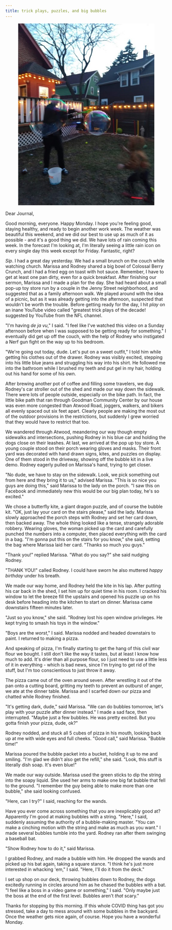```yaml
---
title: trick plays, puzzles, and big bubbles
---
```


<figure>
  <a href="/images/banners/2020-04-06.jpg">
    <img alt="banner" src="/images/banners/2020-04-06.jpg"/>
  </a>
</figure>

Dear Journal,

Good morning, everyone.  Happy Monday.  I hope you're feeling good,
staying healthy, and ready to begin another work week.  The weather
was beautiful this weekend, and we did our best to use up as much of
it as possible - and it's a good thing we did.  We have lots of rain
coming this week.  In the forecast I'm looking at, I'm literally
seeing a little rain icon on every single day this week except for
Friday.  Fantastic, right?

_Sip_.  I had a great day yesterday.  We had a small brunch on the
couch while watching church.  Marissa and Rodney shared a big bowl of
Colossal Berry Crunch, and I had a fried egg on toast with hot sauce.
Remember, I have to get at least one pan dirty, even for a quick
breakfast.  After finishing our sermon, Marissa and I made a plan for
the day.  She had heard about a small pop-up toy store run by a couple
in the Jenny Street neighborhood, and suggested that as a family
afternoon walk.  We played around with the idea of a picnic, but as it
was already getting into the afternoon, suspected that wouldn't be
worth the trouble.  Before getting ready for the day, I hit _play_ on
an inane YouTube video called "greatest trick plays of the decade!
suggested by YouTube from the NFL channel.

"I'm having _de ja vu_," I said.  "I feel like I've watched this video
on a Sunday afternoon before when I was supposed to be getting ready
for something."  I eventually did get up off the couch, with the help
of Rodney who instigated a Nerf gun fight on the way up to his
bedroom.

"We're going out today, dude.  Let's put on a sweet outfit,"  I told
him while getting his clothes out of the drawer.  Rodney was visibly
excited, stepping into his little blue jeans and struggling his way
into his shirt.  He followed me into the bathroom while I brushed my
teeth and put gel in my hair, holding out his hand for some of his
own.

After brewing another pot of coffee and filling some travelers, we dug
Rodney's car stroller out of the shed and made our way down the
sidewalk.  There were lots of people outside, especially on the bike
path.  In fact, the little bike path that ran through Goodman
Community Center by our house was even more congested than Atwood
Road, joggers, walkers, and bikers all evenly spaced out six feet
apart.  Clearly people are making the most out of the outdoor
provisions in the restrictions, but suddenly I grew worried that they
would have to restrict that too.

We wandered through Atwood, meandering our way though empty sidewalks
and intersections, pushing Rodney in his blue car and holding the dogs
close on their leashes.  At last, we arrived at the pop up toy store.
A young couple stood on their porch wearing gloves and masks.  Their
front yard was decorated with hand drawn signs, kites, and puzzles on
display.  One of them stood in the driveway, showing off the bubble
kit in a live demo.  Rodney eagerly pulled on Marissa's hand, trying
to get closer.

"No dude, we have to stay on the sidewalk.  Look, we pick something
out from here and they bring it to us," advised Marissa.  "This is so
nice you guys are doing this," said Marissa to the lady on the porch.
"I saw this on Facebook and immediately new this would be our big plan
today, he's so excited."

We chose a butterfly kite, a giant dragon puzzle, and of course the
bubble kit.  "OK, just lay your card on the stairs please," said the
lady.  Marissa slowly approached the porch steps with Rodney and set
her card down, then backed away.  The whole thing looked like a tense,
strangely adorable robbery.  Wearing gloves, the woman picked up the
card and carefully punched the numbers into a computer, then placed
everything with the card in a bag.  "I'm gonna put this on the stairs
for you know," she said, setting the bag where Marissa laid her card.
"Thanks so much you guys."

"Thank you!" replied Marissa.  "What do you say?" she said nudging
Rodney.

"THANK YOU!" called Rodney.  I could have sworn he also muttered
_happy birthday_ under his breath.

We made our way home, and Rodney held the kite in his lap.  After
putting his car back in the shed, I set him up for quiet time in his
room.  I cracked his window to let the breeze fill the upstairs and
opened his puzzle up on his desk before heading into the kitchen to
start on dinner.  Marissa came downstairs fifteen minutes later.

"Just so you know," she said.  "Rodney lost his open window
privileges.  He kept trying to smash his toys in the window."

"Boys are the _worst_," I said.  Marissa nodded and headed downstairs
to paint.  I returned to making a pizza.

And speaking of pizza, I'm finally starting to get the hang of this
civil war flour we bought.  I still don't like the way it tastes, but
at least I know how much to add.  It's drier than all purpose flour,
so I just need to use a little less of it in everything - which is bad
news, since I'm trying to get rid of the stuff, but I'm too
conscientious to just throw it away.

The pizza came out of the oven around seven.  After wrestling it out
of the pan onto a cutting board, gritting my teeth to prevent an
outburst of anger, we ate at the dinner table.  Marissa and I scarfed
down our pizza and chatted while Rodney finished.

"It's getting dark, dude," said Marissa.  "We can do bubbles tomorrow,
let's play with your puzzle after dinner instead."  I made a sad face,
then interrupted.  "Maybe just a few bubbles.  He was pretty excited.
But you gotta finish your pizza, dude, ok?"

Rodney nodded, and stuck all 5 cubes of pizza in his mouth, looking
back up at me with wide eyes and full cheeks.  "Good call," said
Marissa.  "Bubble time!"

Marissa poured the bubble packet into a bucket, holding it up to me
and smiling.  "I'm glad we didn't also get the refill," she said.
"Look, this stuff is literally dish soap.  It's even blue!"  

We made our way outside.  Marissa used the green sticks to dip the
string into the soapy liquid.  She used her arms to make one big fat
bubble that fell to the ground.  "I remember the guy being able to
make more than one bubble," she said looking confused.

"Here, can I try?" I said, reaching for the wands.

Have you ever come across something that you are inexplicably good at?
Apparently I'm good at making bubbles with a string.  "Here," I said,
suddenly assuming the authority of a bubble-making master.  "You can
make a cinching motion with the string and make as much as you want."
I made several bubbles tumble into the yard.  Rodney ran after them
swinging a baseball bat.

"Show Rodney how to do it," said Marissa.

I grabbed Rodney, and made a bubble with him.  He dropped the wands
and picked up his bat again, taking a square stance.  "I think he's
just more interested in whacking 'em," I said.  "Here, I'll do it from
the deck."

I set up shop on our deck, throwing bubbles down to Rodney, the dogs
excitedly running in circles around him as he chased the bubbles with
a bat.  "I feel like a boss in a video game or something," I said.
"Only maybe just the boss at the end of the first level.  Bubbles
aren't _that_ scary."

Thanks for stopping by this morning.  If this whole COVID thing has
got you stressed, take a day to mess around with some bubbles in the
backyard.  Once the weather gets nice again, of course.  Hope you have
a wonderful Monday.
